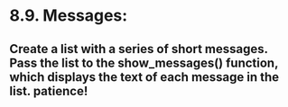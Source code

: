 # 8.9. Messages:
## Create a list with a series of short messages. Pass the list to the show_messages() function, which displays the text of each message in the list. patience!
